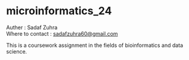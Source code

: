 # microinformatics_24
Auther : Sadaf Zuhra <br>
Where to contact : sadafzuhra60@gmail.com

This is a coursework assignment in the fields of bioinformatics and data science.
